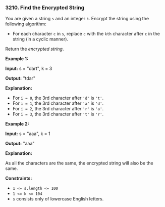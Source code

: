 ### 3210\. Find the Encrypted String

You are given a string `s` and an integer `k`. Encrypt the string using the following algorithm:

*   For each character `c` in `s`, replace `c` with the `kth` character after `c` in the string (in a cyclic manner).

Return the _encrypted string_.

**Example 1:**

**Input:** s = "dart", k = 3

**Output:** "tdar"

**Explanation:**

*   For `i = 0`, the 3rd character after `'d'` is `'t'`.
*   For `i = 1`, the 3rd character after `'a'` is `'d'`.
*   For `i = 2`, the 3rd character after `'r'` is `'a'`.
*   For `i = 3`, the 3rd character after `'t'` is `'r'`.

**Example 2:**

**Input:** s = "aaa", k = 1

**Output:** "aaa"

**Explanation:**

As all the characters are the same, the encrypted string will also be the same.

**Constraints:**

*   `1 <= s.length <= 100`
*   `1 <= k <= 104`
*   `s` consists only of lowercase English letters.
